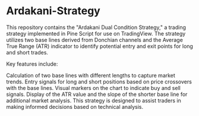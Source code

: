 # Ardakani-Strategy
This repository contains the "Ardakani Dual Condition Strategy," a trading strategy implemented in Pine Script for use on TradingView. The strategy utilizes two base lines derived from Donchian channels and the Average True Range (ATR) indicator to identify potential entry and exit points for long and short trades.

Key features include:

Calculation of two base lines with different lengths to capture market trends.
Entry signals for long and short positions based on price crossovers with the base lines.
Visual markers on the chart to indicate buy and sell signals.
Display of the ATR value and the slope of the shorter base line for additional market analysis.
This strategy is designed to assist traders in making informed decisions based on technical analysis.

